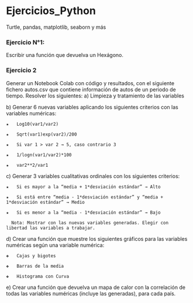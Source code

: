 # Ejercicios_Python
Turtle, pandas, matplotlib, seaborn y más


### Ejercicio N°1:

Escribir una función que devuelva un Hexágono.

### Ejercicio 2
Generar un Notebook Colab con código y resultados, con el siguiente fichero autos.csv que contiene información de autos de un periodo de tiempo. Resolver los siguientes:
 a) Limpieza y tratamiento de las variables
 
 b) Generar 6 nuevas variables aplicando los siguientes criterios con las variables numéricas:

    ★	Log10(var1/var2)
  
    ★	Sqrt(var1)exp(var2)/200
  
    ★	Si var 1 > var 2 → 5, caso contrario 3
  
    ★	1/logn(var1/var2)*100
  
    ★	var2**2/var1
	
 c) Generar 3 variables cualitativas ordinales con los siguientes criterios:
  
    ★	Si es mayor a la “media + 1*desviación estándar” → Alto
  
    ★	Si está entre “media - 1*desviación estándar” y “media + 1*desviación estándar” → Medio
  
    ★	Si es menor a la “media - 1*desviación estándar” → Bajo
      
      Nota: Mostrar con las nuevas variables generadas. Elegir con libertad las variables a trabajar.
  
  d) Crear una función que muestre los siguientes gráficos para las variables numéricas según una variable numérica:
  
    ❖	Cajas y bigotes
  
    ❖	Barras de la media
  
    ❖	Histograma con Curva

 e) Crear una función que devuelva un mapa de calor con la correlación de todas las variables numéricas (incluye las generadas), para cada país.
